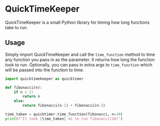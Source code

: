 # QuickTimeKeeper

QuickTimeKeeper is a small Python library for timing how long functions take to run.

## Usage

Simply import QuickTimeKeeper and call the `time_function` method to time any function you pass in as the parameter. It returns how long the function took to run. Optionally, you can pass in extra args to `time_function` which will be passed into the function to time.

```python
import quicktimekeeper as quicktimer

def fibonacci(n):
    if n < 2:
        return n
    else:
        return fibonacci(n-1) + fibonacci(n-2)

time_taken = quicktimer.time_function(fibonacci, n=10)
print(f"It took {time_taken} ms to run fibonacci(10)")
```
